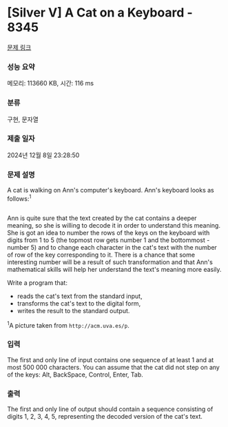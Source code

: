 # [Silver V] A Cat on a Keyboard - 8345 

[문제 링크](https://www.acmicpc.net/problem/8345) 

### 성능 요약

메모리: 113660 KB, 시간: 116 ms

### 분류

구현, 문자열

### 제출 일자

2024년 12월 8일 23:28:50

### 문제 설명

<p>A cat is walking on Ann's computer's keyboard. Ann's keyboard looks as follows:<sup>1</sup></p>

<p style="text-align: center;"><img alt="" src=""></p>

<p>Ann is quite sure that the text created by the cat contains a deeper meaning, so she is willing to decode it in order to understand this meaning. She is got an idea to number the rows of the keys on the keyboard with digits from 1 to 5 (the topmost row gets number 1 and the bottommost - number 5) and to change each character in the cat's text with the number of row of the key corresponding to it. There is a chance that some interesting number will be a result of such transformation and that Ann's mathematical skills will help her understand the text's meaning more easily.</p>

<p>Write a program that:</p>

<ul>
	<li>reads the cat's text from the standard input,</li>
	<li>transforms the cat's text to the digital form,</li>
	<li>writes the result to the standard output.</li>
</ul>

<p><sup>1</sup>A picture taken from <code>http://acm.uva.es/p</code>.</p>

### 입력 

 <p>The first and only line of input contains one sequence of at least 1 and at most 500 000 characters. You can assume that the cat did not step on any of the keys: Alt, BackSpace, Control, Enter, Tab.</p>

### 출력 

 <p>The first and only line of output should contain a sequence consisting of digits 1, 2, 3, 4, 5, representing the decoded version of the cat's text.</p>

